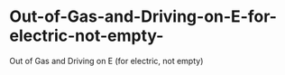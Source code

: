 # Out-of-Gas-and-Driving-on-E-for-electric-not-empty-
Out of Gas and Driving on E (for electric, not empty)
